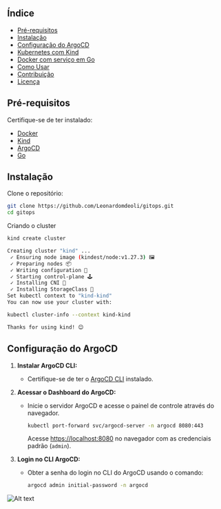 ## Índice

- [Pré-requisitos](#pré-requisitos)
- [Instalação](#instalação)
- [Configuração do ArgoCD](#configuração-do-argocd)
- [Kubernetes com Kind](#kubernetes-com-kind)
- [Docker com serviço em Go](#docker-com-serviço-em-go)
- [Como Usar](#como-usar)
- [Contribuição](#contribuição)
- [Licença](#licença)

## Pré-requisitos

Certifique-se de ter instalado:

- [Docker](https://www.docker.com/get-started)
- [Kind](https://kind.sigs.k8s.io/docs/user/quick-start/)
- [ArgoCD](https://argoproj.github.io/argo-cd/getting_started/)
- [Go](https://golang.org/doc/install)

## Instalação

Clone o repositório:

```bash
git clone https://github.com/Leonardomdeoli/gitops.git
cd gitops
````

Criando o cluster
````sh
kind create cluster
````
````sh
Creating cluster "kind" ...
 ✓ Ensuring node image (kindest/node:v1.27.3) 🖼 
 ✓ Preparing nodes 📦  
 ✓ Writing configuration 📜 
 ✓ Starting control-plane 🕹️ 
 ✓ Installing CNI 🔌 
 ✓ Installing StorageClass 💾 
Set kubectl context to "kind-kind"
You can now use your cluster with:

kubectl cluster-info --context kind-kind

Thanks for using kind! 😊
````


## Configuração do ArgoCD

1. **Instalar ArgoCD CLI:**
   - Certifique-se de ter o [ArgoCD CLI](https://argoproj.github.io/argo-cd/cli_installation/) instalado.

2. **Acessar o Dashboard do ArgoCD:**
   - Inicie o servidor ArgoCD e acesse o painel de controle através do navegador.
     ```bash
     kubectl port-forward svc/argocd-server -n argocd 8080:443
     ```
     Acesse [https://localhost:8080](https://localhost:8080) no navegador com as credenciais padrão (`admin`).

3. **Login no CLI ArgoCD:**
   - Obter a senha do login no CLI do ArgoCD usando o comando:
     ```bash
     argocd admin initial-password -n argocd
     ```

![Alt text](images/img.png?raw=true "Title")